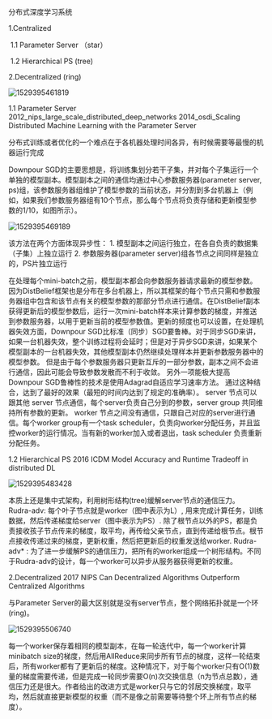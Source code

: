 分布式深度学习系统

1.Centralized            

​	 1.1 Parameter Server      （star）                                                                  

​	 1.2 Hierarchical PS            (tree)

2.Decentralized                           (ring)

![1529395461819](C:\Users\Ezra\AppData\Local\Temp\1529395461819.png)


1.1 Parameter Server   
2012_nips_large_scale_distributed_deep_networks
2014_osdi_Scaling Distributed Machine Learning with the Parameter Server

分布式训练或者优化的一个难点在于各机器处理时间各异，有时候需要等最慢的机器运行完成

Downpour SGD的主要思想是，将训练集划分若干子集，并对每个子集运行一个单独的模型副本。模型副本之间的通信均通过中心参数服务器(parameter server, ps)组，该参数服务器组维护了模型参数的当前状态，并分割到多台机器上（例如，如果我们参数服务器组有10个节点，那么每个节点将负责存储和更新模型参数的1/10，如图所示）。

![1529395469189](C:\Users\Ezra\AppData\Local\Temp\1529395469189.png)


该方法在两个方面体现异步性：
	1. 
模型副本之间运行独立，在各自负责的数据集（子集）上独立运行
	2. 
参数服务器(parameter server)组各节点之间同样是独立的，PS片独立运行




在处理每个mini-batch之前，模型副本都会向参数服务器请求最新的模型参数。因为DistBelief框架也是分布在多台机器上，所以其框架的每个节点只需和参数服务器组中包含和该节点有关的模型参数的那部分节点进行通信。在DistBelief副本获得更新后的模型参数后，运行一次mini-batch样本来计算参数的梯度，并推送到参数服务器，以用于更新当前的模型参数值。更新的频度也可以设置，在处理机器失效方面，Downpour SGD比标准（同步）SGD要鲁棒。对于同步SGD来讲，如果一台机器失效，整个训练过程将会延时；但是对于异步SGD来讲，如果某个模型副本的一台机器失效，其他模型副本仍然继续处理样本并更新参数服务器中的模型参数。
但是由于每个参数服务器只更新互斥的一部分参数，副本之间不会进行通信，因此可能会导致参数发散而不利于收敛。
另外一项能极大提高Downpour SGD鲁棒性的技术是使用Adagrad自适应学习速率方法。
通过这种结合，达到了最好的效果（最短的时间内达到了规定的准确率）。
server 节点可以跟其他 server 节点通信，每个server负责自己分到的参数，server group 共同维持所有参数的更新。
worker 节点之间没有通信，只跟自己对应的server进行通信。每个worker group有一个task scheduler，负责向worker分配任务，并且监控worker的运行情况。当有新的worker加入或者退出，task scheduler 负责重新分配任务。

1.2  Hierarchical PS
2016 ICDM  Model Accuracy and Runtime Tradeoff in distributed DL

![1529395483428](C:\Users\Ezra\AppData\Local\Temp\1529395483428.png)

本质上还是集中式架构，利用树形结构(tree)缓解server节点的通信压力。
Rudra-adv: 每个叶子节点就是worker（图中表示为L）, 用来完成计算任务，训练数据，然后传递梯度给server（图中表示为PS）. 除了根节点以外的PS，都是负责接收孩子节点传来的梯度，取平均，再传给父亲节点，直到传递给根节点。根节点接收传递过来的梯度，更新权重，然后把更新后的权重发送给worker.
Rudra-adv* : 为了进一步缓解PS的通信压力，把所有的worker组成一个树形结构。不同于Rudra-adv的设计，每一个worker可以异步从服务器获得更新的权重。


2.Decentralized 
2017 NIPS Can Decentralized Algorithms Outperform Centralized Algorithms

与Parameter Server的最大区别就是没有server节点，整个网络拓扑就是一个环(ring)。

![1529395506740](C:\Users\Ezra\AppData\Local\Temp\1529395506740.png)

每一个worker保存着相同的模型副本，在每一轮迭代中，每一个worker计算minibatch size的梯度，然后用AllReduce来同步所有节点的梯度，这样一轮结束后，所有worker都有了更新后的梯度。这种情况下，对于每个worker只有O(1)数量的梯度需要传递，但是完成一轮同步需要O(n)次交换信息（n为节点总数），通信压力还是很大。作者给出的改进方式是worker只与它的邻居交换梯度，取平均，然后就直接更新模型的权重（而不是像之前需要等待整个环上所有节点的梯度）。